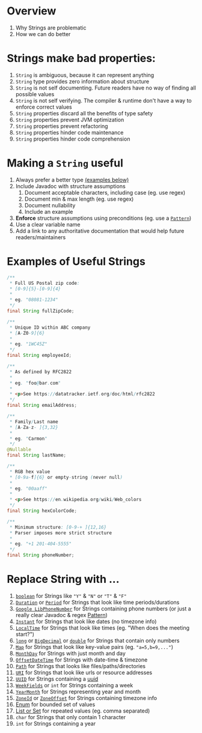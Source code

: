 # Overview
1. Why Strings are problematic
1. How we can do better


# Strings make bad properties:
1. `String` is ambiguous, because it can represent anything
1. `String` type provides zero information about structure
1. `String` is not self documenting.  Future readers have no way of finding all possible values
1. `String` is not self verifying.  The compiler & runtime don't have a way to enforce correct values
1. `String` properties discard all the benefits of type safety
1. `String` properties prevent JVM optimization
1. `String` properties prevent refactoring
1. `String` properties hinder code maintenance
1. `String` properties hinder code comprehension


# Making a `String` useful
1. Always prefer a better type [(examples below)](./strings.avoid.md#replace-string-with-)
1. Include Javadoc with structure assumptions
    1. Document acceptable characters, including case (eg. use regex)
    1. Document min & max length (eg. use regex)
    1. Document nullability
    1. Include an example
1. **Enforce** structure assumptions using preconditions (eg. use a [`Pattern`](https://docs.oracle.com/en/java/javase/11/docs/api/java.base/java/util/regex/Pattern.html))
1. Use a clear variable name
1. Add a link to any authoritative documentation that would help future readers/maintainers


# Examples of Useful Strings
```java
/**
 * Full US Postal zip code:
 * [0-9]{5}-[0-9]{4}
 *
 * eg. "08081-1234"
 */
final String fullZipCode;

/**
 * Unique ID within ABC company
 * [A-Z0-9]{6}
 *
 * eg. "1WC45Z"
 */
final String employeeId;

/**
 * As defined by RFC2822
 *
 * eg. "foo@bar.com"
 *
 * <p>See https://datatracker.ietf.org/doc/html/rfc2822
 */
final String emailAddress;

/**
 * Family/Last name
 * [A-Za-z- ]{3,32}
 *
 * eg. "Carmon"
 */
@Nullable
final String lastName;

/**
 * RGB hex value
 * [0-9a-f]{6} or empty-string (never null)
 *
 * eg. "00aaff"
 *
 * <p>See https://en.wikipedia.org/wiki/Web_colors
 */
final String hexColorCode;

/**
 * Minimum structure: [0-9-+ ]{12,16}
 * Parser imposes more strict structure
 *
 * eg. "+1 201-404-5555"
 */
final String phoneNumber;
```


# Replace String with ...
1. [`boolean`](https://docs.oracle.com/en/java/javase/11/docs/api/java.base/java/lang/Boolean.html) for Strings like `"Y"` & `"N"` or `"T"` & `"F"`
1. [`Duration`](https://docs.oracle.com/en/java/javase/11/docs/api/java.base/java/time/Duration.html) or [`Period`](https://docs.oracle.com/en/java/javase/11/docs/api/java.base/java/time/Period.html) for Strings that look like time periods/durations
1. [`Google LibPhoneNumber`](https://github.com/google/libphonenumber) for Strings containing phone numbers (or just a really clear Javadoc & regex [Pattern](https://docs.oracle.com/en/java/javase/11/docs/api/java.base/java/util/regex/Pattern.html))
1. [`Instant`](https://docs.oracle.com/en/java/javase/11/docs/api/java.base/java/time/Instant.html) for Strings that look like dates (no timezone info)
1. [`LocalTime`](https://docs.oracle.com/en/java/javase/11/docs/api/java.base/java/time/LocalTime.html) for Strings that look like times (eg. "When does the meeting start?")
1. [`long`](https://docs.oracle.com/en/java/javase/11/docs/api/java.base/java/lang/Long.html) or [`BigDecimal`](https://docs.oracle.com/en/java/javase/11/docs/api/java.base/java/math/BigDecimal.html) or [`double`](https://docs.oracle.com/en/java/javase/11/docs/api/java.base/java/lang/Double.html) for Strings that contain only numbers
1. [`Map`](https://docs.oracle.com/en/java/javase/11/docs/api/java.base/java/util/Map.html) for Strings that look like key-value pairs (eg. `"a=5,b=9,..."`)
1. [`MonthDay`](https://docs.oracle.com/en/java/javase/11/docs/api/java.base/java/time/MonthDay.html) for Strings with just month and day
1. [`OffsetDateTime`](https://docs.oracle.com/en/java/javase/11/docs/api/java.base/java/time/OffsetDateTime.html) for Strings with date-time & timezone
1. [`Path`](https://docs.oracle.com/en/java/javase/12/docs/api/java.base/java/nio/file/Path.html) for Strings that looks like files/paths/directories
1. [`URI`](https://docs.oracle.com/en/java/javase/11/docs/api/java.base/java/net/URI.html) for Strings that look like urls or resource addresses
1. [`UUID`](https://docs.oracle.com/en/java/javase/11/docs/api/java.base/java/util/UUID.html) for Strings containing a [uuid](https://en.wikipedia.org/wiki/Universally_unique_identifier)
1. [`WeekFields`](https://docs.oracle.com/en/java/javase/11/docs/api/java.base/java/time/temporal/WeekFields.html) or `int` for Strings containing a week
1. [`YearMonth`](https://docs.oracle.com/en/java/javase/11/docs/api/java.base/java/time/YearMonth.html) for Strings representing year and month
1. [`ZoneId`](https://docs.oracle.com/en/java/javase/11/docs/api/java.base/java/time/ZoneId.html) or [`ZoneOffset`](https://docs.oracle.com/en/java/javase/11/docs/api/java.base/java/time/ZoneOffset.html) for Strings containing timezone info
1. [Enum](https://docs.oracle.com/javase/tutorial/java/javaOO/enum.html) for bounded set of values
1. [List or Set](./collections.selecting.md) for repeated values (eg. comma separated)
1. `char` for Strings that only contain 1 character
1. `int` for Strings containing a year
